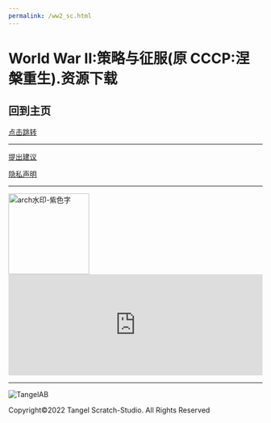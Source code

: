 ```yaml
---
permalink: /ww2_sc.html
---
```

# World War II:策略与征服(原 CCCP:涅槃重生).资源下载

## 回到主页

[点击跳转](http://tangelscratchstudio.online/)

***

[提出建议](https://support.qq.com/product/400818)

[隐私声明](https://docs.qq.com/doc/DQlpwT3pEakZxQUt0)

***

<img width="160" alt="arch水印-紫色字" src="https://user-images.githubusercontent.com/91039316/166202842-59b79d17-086f-408d-8634-b779db164080.png">

<iframe id="afdian_leaflet_TangelStudio" src="https://afdian.net/leaflet?slug=TangelStudio" width="100%" scrolling="no" height="200" frameborder="0"></iframe><script>document.body.clientWidth< 700 ? document.getElementById("afdian_leaflet_TangelStudio").width = "100%" : document.getElementById("afdian_leaflet_TangelStudio").width = "640"</script>

***

![TangelAB](https://user-images.githubusercontent.com/91039316/173221445-198afbbd-39a2-49cd-83f2-4bd5af9ff75f.png)

Copyright©2022 Tangel Scratch-Studio. All Rights Reserved
